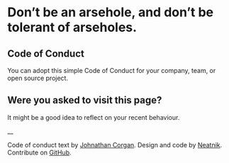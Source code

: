 # Don’t be an arsehole, and don’t be tolerant of arseholes.

## Code of Conduct

You can adopt this simple Code of Conduct for your company, team, or open source project.

## Were you asked to visit this page?

It might be a good idea to reflect on your recent behaviour.

__

Code of conduct text by [Johnathan Corgan](https://keybase.io/jcorgan). Design and code by [Neatnik](https://neatnik.net/). Contribute on [GitHub](https://github.com/neatnik/asshole.fyi).

